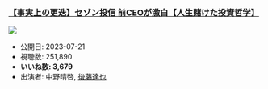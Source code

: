 ### [【事実上の更迭】セゾン投信 前CEOが激白【人生賭けた投資哲学】](https://www.youtube.com/watch?v=aqIVDS2tpuE)
[![](https://img.youtube.com/vi/aqIVDS2tpuE/sddefault.jpg)](https://www.youtube.com/watch?v=aqIVDS2tpuE)
-   公開日: 2023-07-21
-   視聴数: 251,890
-   **いいね数: 3,679**
-   出演者: 中野晴啓, [後藤達也](/rehacq_fan/people/後藤達也 "wikilink")
